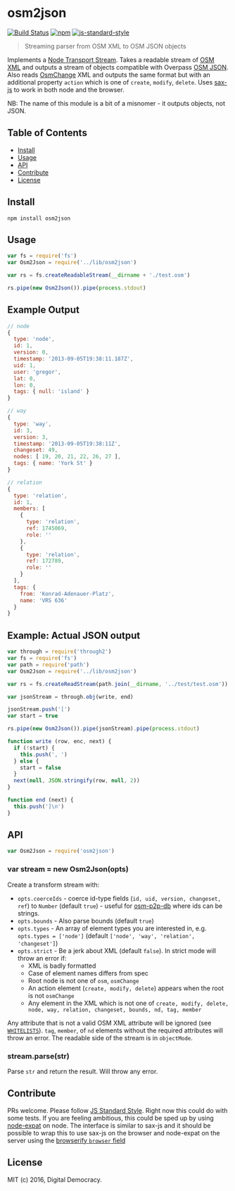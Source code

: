 # osm2json

[![Build Status](https://img.shields.io/travis/digidem/osm2json.svg)](https://travis-ci.org/digidem/osm2json)
[![npm](https://img.shields.io/npm/v/osm2json.svg)](https://www.npmjs.com/package/osm2json)
[![js-standard-style](https://img.shields.io/badge/code%20style-standard-brightgreen.svg?maxAge=2592000)](http://standardjs.com/)

> Streaming parser from OSM XML to OSM JSON objects

Implements a [Node Transport Stream](http://nodejs.org/api/stream.html#stream_class_stream_transform). Takes a readable stream of [OSM XML](http://wiki.openstreetmap.org/wiki/OSM_XML) and outputs a stream of objects compatible with Overpass [OSM JSON](http://overpass-api.de/output_formats.html#json). Also reads [OsmChange](http://wiki.openstreetmap.org/wiki/OsmChange) XML and outputs the same format but with an additional property `action` which is one of `create`, `modify`, `delete`. Uses [sax-js](https://github.com/isaacs/sax-js) to work in both node and the browser.

NB: The name of this module is a bit of a misnomer - it outputs objects, not JSON.

## Table of Contents

- [Install](#install)
- [Usage](#usage)
- [API](#api)
- [Contribute](#contribute)
- [License](#license)

## Install

```
npm install osm2json
```

## Usage

```js
var fs = require('fs')
var Osm2Json = require('../lib/osm2json')

var rs = fs.createReadableStream(__dirname + './test.osm')

rs.pipe(new Osm2Json()).pipe(process.stdout)
```

## Example Output

```js
// node
{
  type: 'node',
  id: 1,
  version: 0,
  timestamp: '2013-09-05T19:38:11.187Z',
  uid: 1,
  user: 'gregor',
  lat: 0,
  lon: 0,
  tags: { null: 'island' }
}

// way
{
  type: 'way',
  id: 3,
  version: 3,
  timestamp: '2013-09-05T19:38:11Z',
  changeset: 49,
  nodes: [ 19, 20, 21, 22, 26, 27 ],
  tags: { name: 'York St' }
}

// relation
{
  type: 'relation',
  id: 1,
  members: [
    {
      type: 'relation',
      ref: 1745069,
      role: ''
    },
    {
      type: 'relation',
      ref: 172789,
      role: ''
    }
  ],
  tags: {
    from: 'Konrad-Adenauer-Platz',
    name: 'VRS 636'
  }
}
```

## Example: Actual JSON output

```js
var through = require('through2')
var fs = require('fs')
var path = require('path')
var Osm2Json = require('../lib/osm2json')

var rs = fs.createReadStream(path.join(__dirname, '../test/test.osm'))

var jsonStream = through.obj(write, end)

jsonStream.push('[')
var start = true

rs.pipe(new Osm2Json()).pipe(jsonStream).pipe(process.stdout)

function write (row, enc, next) {
  if (!start) {
    this.push(', ')
  } else {
    start = false
  }
  next(null, JSON.stringify(row, null, 2))
}

function end (next) {
  this.push(']\n')
}
```

## API

```js
var Osm2Json = require('osm2json')
```

### var stream = new Osm2Json(opts)

Create a transform stream with:

* `opts.coerceIds` - coerce id-type fields (`id, uid, version, changeset, ref`) to `Number` (default `true`) - useful for [osm-p2p-db](https://github.com/digidem/osm-p2p-db) where ids can be strings.
* `opts.bounds` - Also parse bounds (default `true`)
* `opts.types` - An array of element types you are interested in, e.g. `opts.types = ['node']` (default `['node', 'way', 'relation', 'changeset']`)
* `opts.strict` - Be a jerk about XML (default `false`). In strict mode will throw an error if:
  - XML is badly formatted
  - Case of element names differs from spec
  - Root node is not one of `osm`, `osmChange`
  - An action element (`create, modify, delete`) appears when the root is not `osmChange`
  - Any element in the XML which is not one of `create, modify, delete, node, way, relation, changeset, bounds, nd, tag, member`

Any attribute that is not a valid OSM XML attribute will be ignored (see [`WHITELISTS`](https://github.com/digidem/osm2json/blob/master/lib/osm2json.js#L27-L48)). `tag`, `member`, of `nd` elements without the required attributes will throw an error. The readable side of the stream is in `objectMode`.

### stream.parse(str)

Parse `str` and return the result. Will throw any error.

## Contribute

PRs welcome. Please follow [JS Standard Style](http://standardjs.com/). Right now this could do with some tests. If you are feeling ambitious, this could be sped up by using [node-expat](https://github.com/astro/node-expat) on node. The interface is similar to sax-js and it should be possible to wrap this to use sax-js on the browser and node-expat on the server using the [browserify `browser` field](https://github.com/substack/browserify-handbook#browser-field)

## License

MIT (c) 2016, Digital Democracy.
